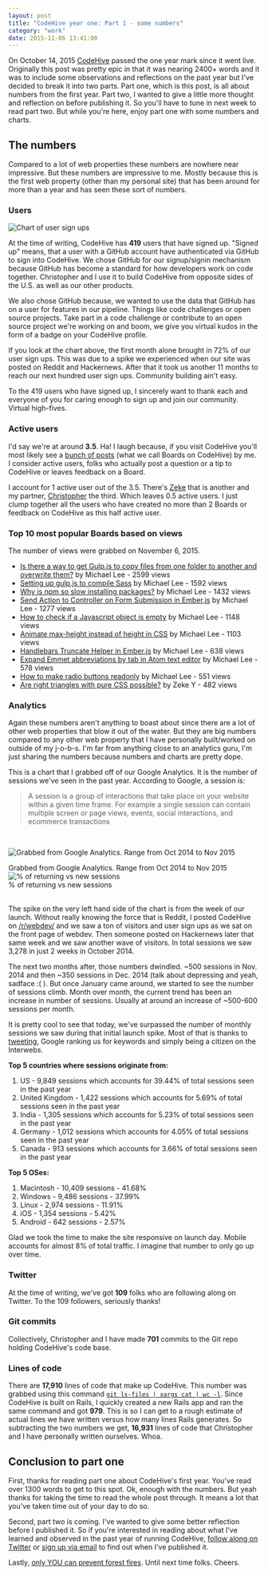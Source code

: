 ```yaml
---
layout: post
title: "CodeHive year one: Part 1 - some numbers"
category: "work"
date: 2015-11-06 13:41:00
---
```


On October 14, 2015 [CodeHive](https://www.codehive.io/) passed the one year mark since it went live. Originally this post was pretty epic in that it was nearing 2400+ words and it was to include some observations and reflections on the past year but I've decided to break it into two parts. Part one, which is this post, is all about numbers from the first year. Part two, I wanted to give a little more thought and reflection on before publishing it. So you'll have to tune in next week to read part two. But while you're here, enjoy part one with some numbers and charts.

## The numbers

Compared to a lot of web properties these numbers are nowhere near impressive. But these numbers are impressive to me. Mostly because this is the first web property (other than my personal site) that has been around for more than a year and has seen these sort of numbers.

### Users

![Chart of user sign ups](http://i.michaellee.co/20151106-users.png)

At the time of writing, CodeHive has **419** users that have signed up. "Signed up" means, that a user with a GitHub account have authenticated via GitHub to sign into CodeHive. We chose GitHub for our signup/signin mechanism because GitHub has become a standard for how developers work on code together. Christopher and I use it to build CodeHive from opposite sides of the U.S. as well as our other products.

We also chose GitHub because, we wanted to use the data that GitHub has on a user for features in our pipeline. Things like code challenges or open source projects. Take part in a code challenge or contribute to an open source project we're working on and boom, we give you virtual kudos in the form of a badge on your CodeHive profile.

If you look at the chart above, the first month alone brought in 72% of our user sign ups. This was due to a spike we experienced when our site was posted on Reddit and Hackernews. After that it took us another 11 months to reach our next hundred user sign ups. Community building ain't easy.

To the 419 users who have signed up, I sincerely want to thank each and everyone of you for caring enough to sign up and join our community. Virtual high-fives.

### Active users

I'd say we're at around **3.5**. Ha! I laugh because, if you visit CodeHive you'll most likely see a [bunch of posts](https://www.codehive.io/) (what we call Boards on CodeHive) by me. I consider active users, folks who actually post a question or a tip to CodeHive or leaves feedback on a Board.

I account for 1 active user out of the 3.5. There's [Zeke](https://www.codehive.io/Zystvan) that is another and my partner, [Christopher](https://www.codehive.io/christopherlai) the third. Which leaves 0.5 active users. I just clump together all the users who have created no more than 2 Boards or feedback on CodeHive as this half active user.

### Top 10 most popular Boards based on views

The number of views were grabbed on November 6, 2015.

- [Is there a way to get Gulp.js to copy files from one folder to another and overwrite them?](https://www.codehive.io/boards/8CiCJvM) by Michael Lee - 2599 views
- [Setting up gulp.js to compile Sass](https://www.codehive.io/boards/Wuk-sJ8) by Michael Lee - 1592 views
- [Why is npm so slow installing packages?](https://www.codehive.io/boards/ZbG0Yxc) by Michael Lee - 1432 views
- [Send Action to Controller on Form Submission in Ember.js](https://www.codehive.io/boards/XRLvfmI) by Michael Lee - 1277 views
- [How to check if a Javascript object is empty](https://www.codehive.io/boards/7A1s3P4) by Michael Lee - 1148 views
- [Animate max-height instead of height in CSS](https://www.codehive.io/boards/bUoLvRg) by Michael Lee - 1103 views
- [Handlebars Truncate Helper in Ember.js](https://www.codehive.io/boards/lI27GF4) by Michael Lee - 638 views
- [Expand Emmet abbreviations by tab in Atom text editor](https://www.codehive.io/boards/kg8p5RQ) by Michael Lee - 578 views
- [How to make radio buttons readonly](https://www.codehive.io/boards/zLePMYg) by Michael Lee - 551 views
- [Are right triangles with pure CSS possible?](https://www.codehive.io/boards/NudWRew) by Zeke Y - 482 views

### Analytics

Again these numbers aren't anything to boast about since there are a lot of other web properties that blow it out of the water. But they are big numbers compared to any other web property that I have personally built/worked on outside of my j-o-b-s. I'm far from anything close to an analytics guru, I'm just sharing the numbers because numbers and charts are pretty dope.

This is a chart that I grabbed off of our Google Analytics. It is the number of sessions we've seen in the past year. According to Google, a session is:

> A session is a group of interactions that take place on your website within a given time frame. For example a single session can contain multiple screen or page views, events, social interactions, and ecommerce transactions

<br>

![Grabbed from Google Analytics. Range from Oct 2014 to Nov 2015](http://i.michaellee.co/20151106-analytics-001.png)
<div class="center">Grabbed from Google Analytics. Range from Oct 2014 to Nov 2015</div>

<div class="center">
  <img src="http://i.michaellee.co/20151106-analytics-002.png" alt="% of returning vs new sessions">
</div>
<div class="center">% of returning vs new sessions</div>
<br>

The spike on the very left hand side of the chart is from the week of our launch. Without really knowing the force that is Reddit, I posted CodeHive on [/r/webdev/](https://www.reddit.com/r/webdev/) and we saw a ton of visitors and user sign ups as we sat on the front page of webdev. Then someone posted on Hackernews later that same week and we saw another wave of visitors. In total sessions we saw 3,278 in just 2 weeks in October 2014.

The next two months after, those numbers dwindled. ~500 sessions in Nov. 2014 and then ~350 sessions in Dec. 2014 (talk about depressing and yeah, sadface :( ). But once January came around, we started to see the number of sessions climb. Month over month, the current trend has been an increase in number of sessions. Usually at around an increase of ~500-600 sessions per month.

It is pretty cool to see that today, we've surpassed the number of monthly sessions we saw during that initial launch spike. Most of that is thanks to [tweeting](https://twitter.com/codehiveio), Google ranking us for keywords and simply being a citizen on the Interwebs.

**Top 5 countries where sessions originate from:**

1. US - 9,849 sessions which accounts for 39.44% of total sessions seen in the past year
2. United Kingdom - 1,422 sessions which accounts for 5.69% of total sessions seen in the past year
3. India - 1,305 sessions which accounts for 5.23% of total sessions seen in the past year
4. Germany - 1,012 sessions which accounts for 4.05% of total sessions seen in the past year
5. Canada - 913 sessions which accounts for 3.66% of total sessions seen in the past year

**Top 5 OSes:**

1. Macintosh - 10,409 sessions - 41.68%
2. Windows - 9,486 sessions - 37.99%
3. Linux - 2,974 sessions - 11.91%
4. iOS - 1,354 sessions - 5.42%
5. Android - 642 sessions - 2.57%

Glad we took the time to make the site responsive on launch day. Mobile accounts for almost 8% of total traffic. I imagine that number to only go up over time.

### Twitter

At the time of writing, we've got **109** folks who are following along on Twitter. To the 109 followers, seriously thanks!

### Git commits

Collectively, Christopher and I have made **701** commits to the Git repo holding CodeHive's code base.

### Lines of code

There are **17,910** lines of code that make up CodeHive. This number was grabbed using this command [`git ls-files | xargs cat | wc -l`](http://stackoverflow.com/a/4822516/703220). Since CodeHive is built on Rails, I quickly created a new Rails app and ran the same command and got **979**. This is so I can get to a rough estimate of actual lines we have written versus how many lines Rails generates. So subtracting the two numbers we get, **16,931** lines of code that Christopher and I have personally written ourselves. Whoa.

## Conclusion to part one

First, thanks for reading part one about CodeHive's first year. You've read over 1300 words to get to this spot. Ok, enough with the numbers. But yeah thanks for taking the time to read the whole post through. It means a lot that you've taken time out of your day to do so.

Second, part two is coming. I've wanted to give some better reflection before I published it. So if you're interested in reading about what I've learned and observed in the past year of running CodeHive, [follow along on Twitter](https://twitter.com/hellomichaellee) or [sign up via email](http://eepurl.com/-zz01) to find out when I've published it.

Lastly, [only YOU can prevent forest fires](https://en.wikipedia.org/wiki/Smokey_Bear). Until next time folks. Cheers.